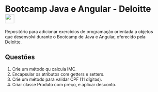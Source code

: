 # Bootcamp Java e Angular - Deloitte <img height="30" width="30" src="https://cdn-icons-png.flaticon.com/128/311/311334.png" />
          

Repositório para adicionar exercícios de programação orientada a objetos que desenvolvi durante o Bootcamp de Java e Angular, oferecido pela Deloitte.

## Questões
1. Crie um método qu calcula IMC.
2. Encapsular os atributos com getters e setters.
3. Crie um método para validar CPF (11 dígitos).
4. Criar classe Produto com preço, e aplicar desconto.
